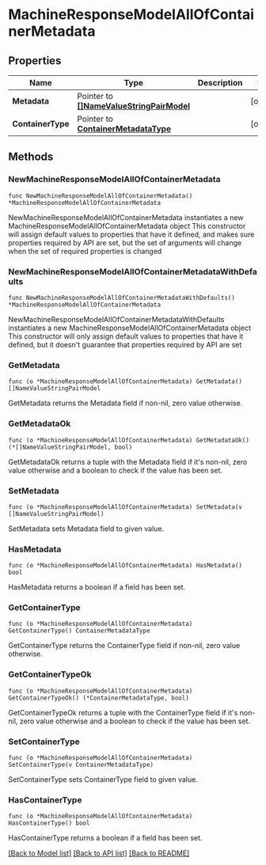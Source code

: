 # MachineResponseModelAllOfContainerMetadata

## Properties

Name | Type | Description | Notes
------------ | ------------- | ------------- | -------------
**Metadata** | Pointer to [**[]NameValueStringPairModel**](NameValueStringPairModel.md) |  | [optional] 
**ContainerType** | Pointer to [**ContainerMetadataType**](ContainerMetadataType.md) |  | [optional] 

## Methods

### NewMachineResponseModelAllOfContainerMetadata

`func NewMachineResponseModelAllOfContainerMetadata() *MachineResponseModelAllOfContainerMetadata`

NewMachineResponseModelAllOfContainerMetadata instantiates a new MachineResponseModelAllOfContainerMetadata object
This constructor will assign default values to properties that have it defined,
and makes sure properties required by API are set, but the set of arguments
will change when the set of required properties is changed

### NewMachineResponseModelAllOfContainerMetadataWithDefaults

`func NewMachineResponseModelAllOfContainerMetadataWithDefaults() *MachineResponseModelAllOfContainerMetadata`

NewMachineResponseModelAllOfContainerMetadataWithDefaults instantiates a new MachineResponseModelAllOfContainerMetadata object
This constructor will only assign default values to properties that have it defined,
but it doesn't guarantee that properties required by API are set

### GetMetadata

`func (o *MachineResponseModelAllOfContainerMetadata) GetMetadata() []NameValueStringPairModel`

GetMetadata returns the Metadata field if non-nil, zero value otherwise.

### GetMetadataOk

`func (o *MachineResponseModelAllOfContainerMetadata) GetMetadataOk() (*[]NameValueStringPairModel, bool)`

GetMetadataOk returns a tuple with the Metadata field if it's non-nil, zero value otherwise
and a boolean to check if the value has been set.

### SetMetadata

`func (o *MachineResponseModelAllOfContainerMetadata) SetMetadata(v []NameValueStringPairModel)`

SetMetadata sets Metadata field to given value.

### HasMetadata

`func (o *MachineResponseModelAllOfContainerMetadata) HasMetadata() bool`

HasMetadata returns a boolean if a field has been set.

### GetContainerType

`func (o *MachineResponseModelAllOfContainerMetadata) GetContainerType() ContainerMetadataType`

GetContainerType returns the ContainerType field if non-nil, zero value otherwise.

### GetContainerTypeOk

`func (o *MachineResponseModelAllOfContainerMetadata) GetContainerTypeOk() (*ContainerMetadataType, bool)`

GetContainerTypeOk returns a tuple with the ContainerType field if it's non-nil, zero value otherwise
and a boolean to check if the value has been set.

### SetContainerType

`func (o *MachineResponseModelAllOfContainerMetadata) SetContainerType(v ContainerMetadataType)`

SetContainerType sets ContainerType field to given value.

### HasContainerType

`func (o *MachineResponseModelAllOfContainerMetadata) HasContainerType() bool`

HasContainerType returns a boolean if a field has been set.


[[Back to Model list]](../README.md#documentation-for-models) [[Back to API list]](../README.md#documentation-for-api-endpoints) [[Back to README]](../README.md)


